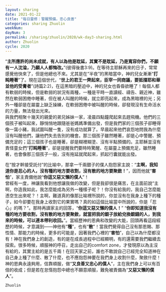 ```yaml
---
layout: sharing
date: 2021-01-22
title: "每日靈修：警醒預備，忠心良善"
categories: sharing Zhuolin
weekNum: 
dayNum: 3
permalink: /sharing/zhuolin/2020/wk-day3-sharing.html
author: Zhuolin
cycle: 2020
---
```


“**主所應許的尚未成就，有人以為他是耽延，其實不是耽延，乃是寬容你們，不願有一人沈淪，乃願人人都悔改。**”(彼得後書3:9)。在等待主耶穌再來的日子，常常感覺他快來了，但是他總也不來。尤其是在“半夜”的黑暗當中，神的兒女漸漸“**打盹睡著**”了。現在這個世代，“**世上的君王一齊起來，臣宰一同商議，要抵擋耶和華並他的受膏者**”(詩篇2:2)，在這黑暗的壓迫中，神的兒女也昏昏欲睡了！每個人都有軟弱的時候，但是軟弱的狀況有兩種，一種是平時一直讀經、禱告、親近神，雖然在軟弱困倦中睡著，但在被人叫醒的時候，就立即亮起來，成為黑暗裡的光；另外一種卻是在屬靈上缺乏操練，在軟弱困倦中被叫醒的時候，卻發現沒有生命活水的力量，無法發出光來。  
與我們相聚十幾天的親愛的弟兄姊妹一家，凌晨四點鐘爬起來去趕飛機。他們的三個孩子被叫起來，靜悄悄地跟隨爸爸媽媽準備出發，但是我們家的三個孩子卻睡得像一窩小豬，我試圖叫醒一隻，沒有成功就算了。早晨起來他們哀怨地問我為什麼沒有叫醒他們，讓他們失去告別的機會。那三個孩子雖然睡著，卻是心中警醒、預備充足的；這三個孩子也是睡著，卻是糊裡糊塗、沒有半點預備的。主耶穌並沒有責怪童女們“**打盹睡著**”，卻是提醒我們要時時驚醒、在屬靈上預備充足，雖然睡著，也會像那三個孩子一般，沒有拖延就爬起來，抓起行囊就能出發。  

在“按才幹接受託付”的比喻中，那拿一千兩銀子的僕人抱怨家主說：“**主啊，我知道你是忍心的人，沒有種的地方要收割，沒有散的地方要聚斂！**”，因而他就“**害怕**”，家主責備他說“**你這又惡又懶的僕人**”！  
曾經有一度，神讓我看到他想讓我做的改變，但是我卻很是痛苦，在主面前說“主啊，你造我如此，我怎麼能成為另外一種樣子呢？！你沒有給我的，我自己怎麼能憑空生出來呢？！主啊，難道真的像那比喻裡所說的，你並沒有在我身上種下的種子，如今卻要在我身上收割它的果實嗎？真的如這個比喻當中所說的，你是「忍心」的嗎？”。那時再讀家主的回答，“**你這又惡又懶的僕人！**” “**你即知道我沒有種的地方要收割，沒有散的地方要聚斂，就當把我的銀子放給兌換銀錢的人，到我來的時候，可以連本帶利收回。**”。當經歷神的恩典和改變的大能，回頭再看這段經歷的時候，才意識到——神他有“**種**”，也有“**散**”！當我們覺得自己沒有那恩賜、那性情、那能力的時候，更多的可能是，因著我們心裡的“**害怕**”，自己以為什麼都沒有！神在我們身上的創造，有的是在成長過程中已經顯明，有的還需要我們繼續去探索。很多時候，順服神的呼召，走出自己的comfort zone，才發現原以為主沒有給的，其實主給的是五千兩！在回天家之前，誰也不敢說自己已經完全知道神在自己身上種了什麼、散了什麼，也不應抱怨神要在我們身上收割什麼，聚斂什麼！神的恩典永遠夠用，信靠順服，做“**又良善又忠心的僕人**”，主在我們身上可以有百倍的收成；但是若在怠惰抱怨中總也不願意順服，難免被責備為“**又惡又懶的僕人**”。  

`Zhuolin`  
